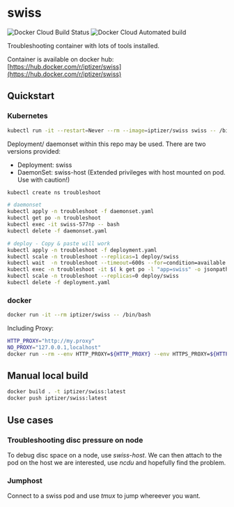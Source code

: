# swiss

<img alt="Docker Cloud Build Status" src="https://img.shields.io/docker/cloud/build/iptizer/swiss"> <img alt="Docker Cloud Automated build" src="https://img.shields.io/docker/cloud/automated/iptizer/swiss">


Troubleshooting container with lots of tools installed.

Container is available on docker hub: [https://hub.docker.com/r/iptizer/swiss](https://hub.docker.com/r/iptizer/swiss)

## Quickstart

### Kubernetes

```sh
kubectl run -it --restart=Never --rm --image=iptizer/swiss swiss -- /bin/bash
```

Deployment/ daemonset within this repo may be used. There are two versions provided:

* Deployment: swiss
* DaemonSet: swiss-host (Extended privileges with host mounted on pod. Use with caution!)

```sh
kubectl create ns troubleshoot

# daemonset
kubectl apply -n troubleshoot -f daemonset.yaml
kubectl get po -n troubleshoot
kubectl exec -it swiss-577np -- bash
kubectl delete -f daemonset.yaml

# deploy - Copy & paste will work
kubectl apply -n troubleshoot -f deployment.yaml
kubectl scale -n troubleshoot --replicas=1 deploy/swiss
kubectl wait  -n troubleshoot --timeout=600s --for=condition=available deploy/swiss && \
kubectl exec -n troubleshoot -it $( k get po -l "app=swiss" -o jsonpath='{.items[0].metadata.name}' ) -- bash
kubectl scale -n troubleshoot --replicas=0 deploy/swiss
kubectl delete -f deployment.yaml
```

### docker

```sh
docker run -it --rm iptizer/swiss -- /bin/bash
```

Including Proxy:

```sh
HTTP_PROXY="http://my.proxy"
NO_PROXY="127.0.0.1,localhost"
docker run --rm --env HTTP_PROXY=${HTTP_PROXY} --env HTTPS_PROXY=${HTTP_PROXY} --env http_proxy=${HTTP_PROXY} --env https_proxy=${HTTP_PROXY} --env NO_PROXY=${NO_PROXY} --env no_proxy=${NO_PROXY} -it iptizer/swiss /bin/bash
```

## Manual local build

```sh
docker build . -t iptizer/swiss:latest
docker push iptizer/swiss:latest
```

## Use cases

### Troubleshooting disc pressure on node

To debug disc space on a node, use *swiss-host*. We can then attach to the pod on the host we are interested, use *ncdu* and hopefully find the problem.

### Jumphost

Connect to a swiss pod and use *tmux* to jump whereever you want.
